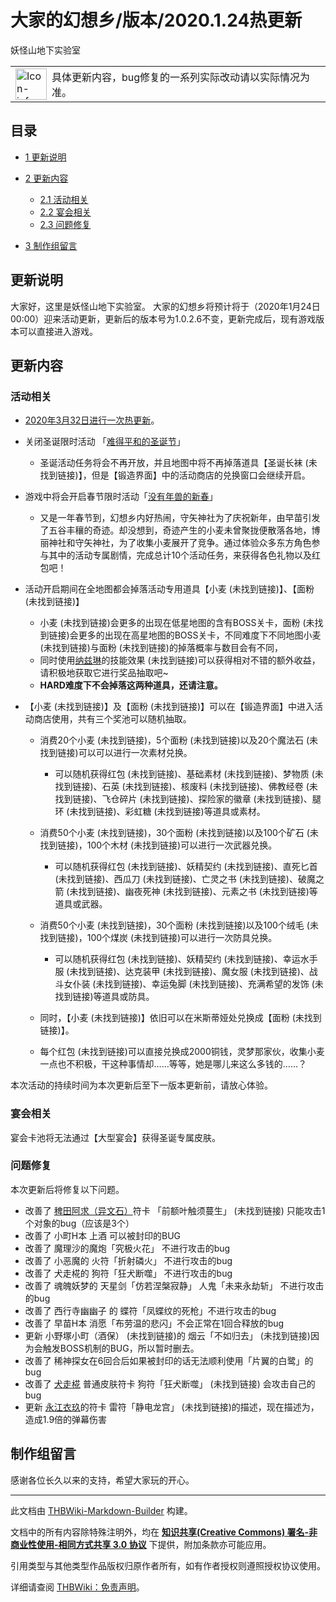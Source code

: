 # 大家的幻想乡/版本/2020.1.24热更新

<!-- source html: G:\repos\THBWiki-Markdown-Builder\THBWikiMarkdown\Temp\main\3\32\ns0%3A%E5%A4%A7%E5%AE%B6%E7%9A%84%E5%B9%BB%E6%83%B3%E4%B9%A1%2F%E7%89%88%E6%9C%AC%2F2020%2E1%2E24%E7%83%AD%E6%9B%B4%E6%96%B0.html -->

妖怪山地下实验室


<table>

<tbody><tr>
<td style="padding: 2px 0 2px 0.5em"><img alt="Icon-info.png" src="https://upload.thwiki.cc/5/57/Icon-info.png" decoding="async" loading="lazy" width="50" height="50" data-file-width="50" data-file-height="50">
</td>
<td style="padding: 0.25em 0.5em"><div style="">具体更新内容，bug修复的一系列实际改动请以实际情况为准。</div>
</td></tr></tbody></table>


## 目录

- [1 更新说明](#更新说明)
- [2 更新内容](#更新内容)

  - [2.1 活动相关](#活动相关)
  - [2.2 宴会相关](#宴会相关)
  - [2.3 问题修复](#问题修复)



- [3 制作组留言](#制作组留言)




## 更新说明
  
大家好，这里是妖怪山地下实验室。
大家的幻想乡将预计将于（2020年1月24日00:00）迎来活动更新，更新后的版本号为1.0.2.6不变，更新完成后，现有游戏版本可以直接进入游戏。
  

## 更新内容
### 活动相关
- [2020年3月32日进行一次热更新](./大家的幻想乡-攻略-2020愚人节称号.md)。
- 关闭圣诞限时活动 「[难得平和的圣诞节](./大家的幻想乡-设定-难得平和的圣诞节.md)」
  - 圣诞活动任务将会不再开放，并且地图中将不再掉落道具【圣诞长袜 (未找到链接)】，但是【锻造界面】中的活动商店的兑换窗口会继续开启。

- 游戏中将会开启春节限时活动「[没有年兽的新春](./大家的幻想乡-设定-没有年兽的新春.md)」
  - 又是一年春节到，幻想乡内好热闹，守矢神社为了庆祝新年，由早苗引发了五谷丰穰的奇迹。却没想到，奇迹产生的小麦未曾聚拢便散落各地，博丽神社和守矢神社，为了收集小麦展开了竞争。通过体验众多东方角色参与其中的活动专属剧情，完成总计10个活动任务，来获得各色礼物以及红包吧！

- 活动开启期间在全地图都会掉落活动专用道具【小麦 (未找到链接)】、【面粉 (未找到链接)】
  - 小麦 (未找到链接)会更多的出现在低星地图的含有BOSS关卡，面粉 (未找到链接)会更多的出现在高星地图的BOSS关卡，不同难度下不同地图小麦 (未找到链接)与面粉 (未找到链接)的掉落概率与数目会有不同，
  - 同时使用[纳兹琳](./大家的幻想乡-人物-纳兹琳.md)的技能效果 (未找到链接)可以获得相对不错的额外收益，请积极地获取它进行奖品抽取吧~
  -  **HARD难度下不会掉落这两种道具，还请注意。**   


- 【小麦 (未找到链接)】及【面粉 (未找到链接)】可以在【锻造界面】中进入活动商店使用，共有三个奖池可以随机抽取。
  - 消费20个小麦 (未找到链接)，5个面粉 (未找到链接)以及20个魔法石 (未找到链接)可以可以进行一次素材兑换。
    - 可以随机获得红包 (未找到链接)、基础素材 (未找到链接)、梦物质 (未找到链接)、石英 (未找到链接)、核废料 (未找到链接)、佛教经卷 (未找到链接)、飞仓碎片 (未找到链接)、探险家的徽章 (未找到链接)、腿环 (未找到链接)、彩虹糖 (未找到链接)等道具或素材。

  - 消费50个小麦 (未找到链接)，30个面粉 (未找到链接)以及100个矿石 (未找到链接)，100个木材 (未找到链接)可以进行一次武器兑换。
    - 可以随机获得红包 (未找到链接)、妖精契约 (未找到链接)、直死匕首 (未找到链接)、西瓜刀 (未找到链接)、亡灵之书 (未找到链接)、破魔之箭 (未找到链接)、幽夜死神 (未找到链接)、元素之书 (未找到链接)等道具或武器。

  - 消费50个小麦 (未找到链接)，30个面粉 (未找到链接)以及100个绒毛 (未找到链接)，100个煤炭 (未找到链接)可以进行一次防具兑换。
    - 可以随机获得红包 (未找到链接)、妖精契约 (未找到链接)、幸运水手服 (未找到链接)、达克装甲 (未找到链接)、魔女服 (未找到链接)、战斗女仆装 (未找到链接)、幸运兔脚 (未找到链接)、充满希望的发饰 (未找到链接)等道具或防具。

  - 同时，【小麦 (未找到链接)】依旧可以在米斯蒂娅处兑换成【面粉 (未找到链接)】。
  - 每个红包 (未找到链接)可以直接兑换成2000铜钱，灵梦那家伙，收集小麦一点也不积极，干这种事情却……等等，她是哪儿来这么多钱的……？


  
本次活动的持续时间为本次更新后至下一版本更新前，请放心体验。
  

  

### 宴会相关
  
宴会卡池将无法通过【大型宴会】获得圣诞专属皮肤。
  

### 问题修复
  
本次更新后将修复以下问题。
  

- 改善了 [稗田阿求（异文石）](./大家的幻想乡-人物-稗田阿求.md)符卡 「前额叶触须蔓生」 (未找到链接) 只能攻击1个对象的bug（应该是3个）
- 改善了 小町H本 上酒 可以被封印的BUG
- 改善了 魔理沙的魔炮「究极火花」 不进行攻击的bug
- 改善了 小恶魔的 火符「折射磷火」 不进行攻击的bug
- 改善了 犬走椛的 狗符「狂犬断噬」 不进行攻击的bug
- 改善了 魂魄妖梦的 天星剑「仿若涅槃寂静」 人鬼「未来永劫斩」 不进行攻击的bug
- 改善了 西行寺幽幽子 的 蝶符「凤蝶纹的死枪」不进行攻击的bug
- 改善了 早苗H本 消愿「布劳温的悲闪」不会正常在1回合释放的bug
- 更新 小野塚小町（酒保） (未找到链接)的 烟云「不如归去」 (未找到链接)因为会触发BOSS机制的BUG，所以暂时删去。
- 改善了 稀神探女在6回合后如果被封印的话无法顺利使用「片翼的白鹭」的bug
- 改善了 [犬走椛](./大家的幻想乡-人物-犬走椛.md) 普通皮肤符卡 狗符「狂犬断噬」 (未找到链接) 会攻击自己的bug
- 更新 [永江衣玖](./大家的幻想乡-人物-永江衣玖.md)的符卡 雷符「静电龙宫」 (未找到链接)的描述，现在描述为，造成1.9倍的弹幕伤害

## 制作组留言
  
感谢各位长久以来的支持，希望大家玩的开心。
  





---

此文档由 [THBWiki-Markdown-Builder](https://github.com/Delsin-Yu/THBWiki-Markdown-Builder) 构建。

文档中的所有内容除特殊注明外，均在 [**知识共享(Creative Commons) 署名-非商业性使用-相同方式共享 3.0 协议**](https://creativecommons.org/licenses/by-sa/3.0/deed.zh-hans) 下提供，附加条款亦可能应用。

引用类型与其他类型作品版权归原作者所有，如有作者授权则遵照授权协议使用。

详细请查阅 [THBWiki：免责声明](https://thbwiki.cc/THBWiki:%E5%85%8D%E8%B4%A3%E5%A3%B0%E6%98%8E)。

